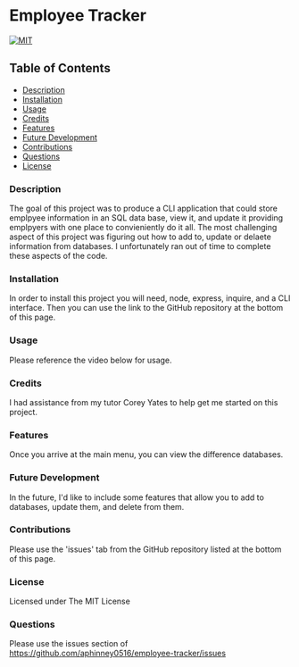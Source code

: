 # Employee Tracker
[![MIT](https://img.shields.io/badge/license-MIT-blue)](https://opensource.org/licenses/MIT)

## Table of Contents
- [Description](#description)
- [Installation](#installation)
- [Usage](#usage)
- [Credits](#credits)
- [Features](#features)
- [Future Development](#futureDev)
- [Contributions](#contributions)
- [Questions](#questions)
- [License](#license)

### Description
The goal of this project was to produce a CLI application that could store emplpyee information in an SQL data base, view it, and update it providing emplpyers with one place to convieniently do it all. The most challenging aspect of this project was figuring out how to add to, update or delaete information from databases. I unfortunately ran out of time to complete these aspects of the code.

### Installation
In order to install this project you will need, node, express, inquire, and a CLI interface. Then you can use the link to the GitHub repository at the bottom of this page.

### Usage
Please reference the video below for usage.

### Credits
I had assistance from my tutor Corey Yates to help get me started on this project.

### Features
Once you arrive at the main menu, you can view the difference databases.

### Future Development
In the future, I'd like to include some features that allow you to add to databases, update them, and delete from them.

### Contributions
Please use the 'issues' tab from the GitHub repository listed at the bottom of this page.

### License
Licensed under The MIT License

### Questions
Please use the issues section of https://github.com/aphinney0516/employee-tracker/issues
